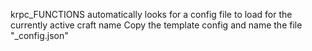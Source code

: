 krpc_FUNCTIONS automatically looks for a config file to load for the currently active craft name
Copy the template config and name the file "<yourcraftname>_config.json"
